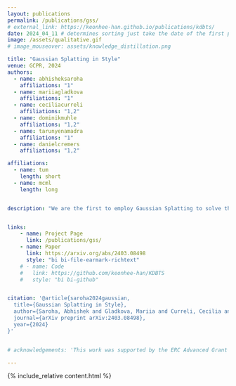 ```yaml
---
layout: publications
permalink: /publications/gss/
# external_link: https://keonhee-han.github.io/publications/kdbts/
date: 2024_04_11 # determines sorting just take the date of the first publication as YYYY_MM_DD
image: /assets/qualitative.gif
# image_mouseover: assets/knowledge_distillation.png

title: "Gaussian Splatting in Style"
venue: GCPR, 2024
authors:
  - name: abhisheksaroha
    affiliations: "1"
  - name: mariiagladkova
    affiliations: "1"
  - name: ceciliacurreli
    affiliations: "1,2"
  - name: dominikmuhle
    affiliations: "1,2"
  - name: tarunyenamadra
    affiliations: "1"
  - name: danielcremers
    affiliations: "1,2"

affiliations:
  - name: tum
    length: short
  - name: mcml
    length: long


description: "We are the first to employ Gaussian Splatting to solve the task of scene stylization, extending the work of neural style transfer to three spatial dimensions."


links:
    - name: Project Page
      link: /publications/gss/
    - name: Paper
      link: https://arxiv.org/abs/2403.08498
      style: "bi bi-file-earmark-richtext"
    # - name: Code
    #   link: https://github.com/keonhee-han/KDBTS
    #   style: "bi bi-github"


citation: '@article{saroha2024gaussian,
  title={Gaussian Splatting in Style},
  author={Saroha, Abhishek and Gladkova, Mariia and Curreli, Cecilia and Yenamandra, Tarun and Cremers, Daniel},
  journal={arXiv preprint arXiv:2403.08498},
  year={2024}
}'


# acknowledgements: 'This work was supported by the ERC Advanced Grant SIMULACRON, by the Munich Center for Machine Learning, and by the German Federal Ministry of Transport and Digital Infrastructure (BMDV) under grant 19F2251F for the ADAM project.'

---
```


{% include_relative content.html %}